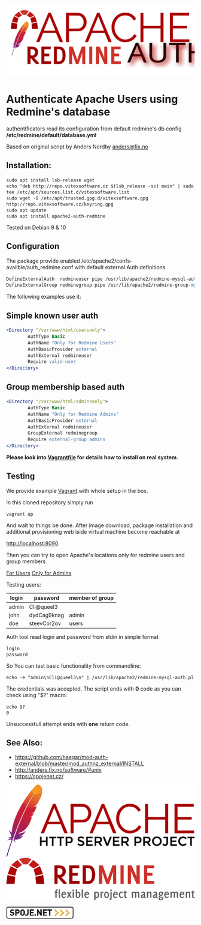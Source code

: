![apache_auth_redmine](apache_auth_redmine.svg?raw=true)

Authenticate Apache Users using Redmine's database
==================================================

authentificators read its configuration from default redmine's db config **/etc/redmine/default/database.yml**


Based on original script by Anders Nordby <anders@fix.no>


Installation:
-------------

```shell
sudo apt install lsb-release wget
echo "deb http://repo.vitexsoftware.cz $(lsb_release -sc) main" | sudo tee /etc/apt/sources.list.d/vitexsoftware.list
sudo wget -O /etc/apt/trusted.gpg.d/vitexsoftware.gpg http://repo.vitexsoftware.cz/keyring.gpg
sudo apt update
sudo apt install apache2-auth-redmine
```


Tested on Debian 9 & 10

Configuration
-------------

The package provide enabled /etc/apache2/confs-availble/auth_redmine.conf with default external Auth definitions

```apache
DefineExternalAuth  redmineuser pipe /usr/lib/apache2/redmine-mysql-auth.pl
DefineExternalGroup redminegroup pipe /usr/lib/apache2/redmine-group-mysql-auth.pl
```

The following examples use it:

Simple known user auth
----------------------

```apache
<Directory "/var/www/html/usersonly">
        AuthType Basic
        AuthName "Only for Redmine Users" 
        AuthBasicProvider external
        AuthExternal redmineuser
        Require valid-user
</Directory>

```

Group membership based auth
---------------------------

```apache
<Directory "/var/www/html/adminsonly">
        AuthType Basic
        AuthName "Only for Redmine Admins" 
        AuthBasicProvider external
        AuthExternal redmineuser
        GroupExternal redminegroup
        Require external-group admins
</Directory>
```

**Please look into [Vagrantfile](Vagrantfile) for details how to install on real system.**

Testing
-------

We provide example [Vagrant](https://www.vagrantup.com/).with whole setup in the box.

In this cloned repository simply run 

```shell
vagrant up
```

And wait to things be done.
After image download, package installation and additional provisioning web iside virtual machine become reachable at

[http://localhost:8090](http://localhost:8090)

Then you can try to open Apache's locations only for redmine users and group members

[For Users](http://localhost:8090/user/)
[Only for Admins](http://localhost:8090/admin/)

Testing users:


  | login	| password	| member of group |
  |-------------|---------------|-----------------
  | admin	| Cli@queel3	|
  | john	| dydCag9knag	| admin
  | doe		| steevCor2ov	| users

Auth tool read login and password from stdin in simple format

```
login
password

```

So You can test basic functionality from commandline:

```shell
echo -e "admin\nCli@queel3\n" | /usr/lib/apache2/redmine-mysql-auth.pl 
```

The credentials was accepted. The script ends with **0** code as you can check using "$?" macro:

```shell
echo $?
0
```

Unsuccessfull attempt ends with **one** return code.


See Also:
---------

 * https://github.com/haegar/mod-auth-external/blob/master/mod_authnz_external/INSTALL
 * http://anders.fix.no/software/#unix
 * https://spojenet.cz/

![Apache](apache.svg?raw=true)
![Redmin](redmine.svg?raw=true)

![Spoje.Net](logo-spojenet.png?raw=true)
